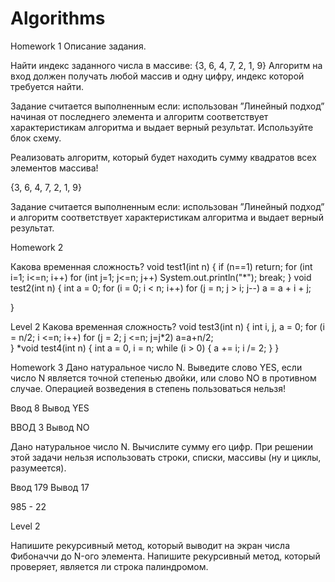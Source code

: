 # Algorithms
Homework 1
Описание задания.

Найти индекс заданного числа в массиве: {3, 6, 4, 7, 2, 1, 9}
Алгоритм на вход должен получать любой массив и одну цифру, индекс которой требуется найти.

Задание считается выполненным если: использован ”Линейный подход” начиная от последнего элемента и алгоритм соответствует характеристикам алгоритма и выдает верный результат. Используйте блок схему.

Реализовать алгоритм, который будет находить сумму квадратов всех элементов массива!

{3, 6, 4, 7, 2, 1, 9}


Задание считается выполненным если: использован ”Линейный подход” и алгоритм соответствует характеристикам алгоритма и выдает верный результат.

Homework 2

​​Какова временная сложность? 
 void test1(int n)
{
   if (n==1)
      return;
   for (int i=1; i<=n; i++)
       for (int j=1; j<=n; j++)
           System.out.println("*");
           break;
}
void test2(int n)
{
   int a = 0;
   for (i = 0; i < n; i++)
      for (j = n; j > i; j--)
          a = a + i + j;

}

Level 2
​​Какова временная сложность?
void test3(int n)
{
   int i, j, a = 0;
   for (i = n/2; i <=n; i++)
      for (j = 2; j <=n; j=j*2)
          a=a+n/2;   
}
*void test4(int n)
{
   int a = 0, i = n;
   while (i > 0) {
      a += i;
      i /= 2;
   }
}

Homework 3
Дано натуральное число N. Выведите слово YES, если число N является точной степенью двойки, или слово NO в противном случае.
Операцией возведения в степень пользоваться нельзя!


Ввод 8
Вывод YES


ВВОД 3
Вывод NO


Дано натуральное число N. Вычислите сумму его цифр.
При решении этой задачи нельзя использовать строки, списки, массивы (ну и циклы, разумеется).


Ввод 179
Вывод 17


985 - 22


Level 2


Напишите рекурсивный метод, который выводит на экран числа Фибоначчи до N-ого элемента.
Напишите рекурсивный метод, который проверяет, является ли строка палиндромом.

